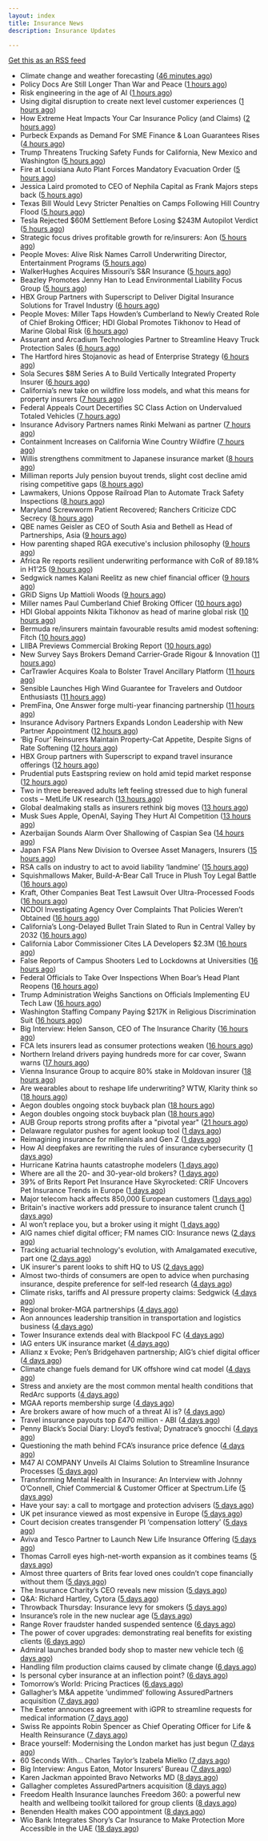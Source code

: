 ```yaml
---
layout: index
title: Insurance News
description: Insurance Updates

---
```


[Get this as an RSS feed](/insurance.rss)

<!-- news_marker starts -->
- Climate change and weather forecasting ([46 minutes ago](https://www.dig-in.com/list/climate-change-and-weather-forecasting))
- Policy Docs Are Still Longer Than War and Peace ([1 hours ago](https://insurance-edge.net/2025/08/26/policy-docs-are-still-longer-than-war-and-peace/))
- Risk engineering in the age of AI ([1 hours ago](https://www.dig-in.com/opinion/risk-engineering-in-the-age-of-ai))
- Using digital disruption to create next level customer experiences ([1 hours ago](https://www.dig-in.com/opinion/using-digital-disruption-to-improve-customer-experience))
- How Extreme Heat Impacts Your Car Insurance Policy (and Claims) ([2 hours ago](https://insurance-edge.net/2025/08/26/how-extreme-heat-impacts-your-car-insurance-policy-and-claims/))
- Purbeck Expands as Demand For SME Finance & Loan Guarantees Rises ([4 hours ago](https://insurance-edge.net/2025/08/26/purbeck-expands-as-demand-for-sme-finance-loan-guarantees-rises/))
- Trump Threatens Trucking Safety Funds for California, New Mexico and Washington ([5 hours ago](https://www.insurancejournal.com/news/west/2025/08/26/837052.htm))
- Fire at Louisiana Auto Plant Forces Mandatory Evacuation Order ([5 hours ago](https://www.insurancejournal.com/news/southcentral/2025/08/26/837048.htm))
- Jessica Laird promoted to CEO of Nephila Capital as Frank Majors steps back ([5 hours ago](https://www.reinsurancene.ws/jessica-laird-promoted-to-ceo-of-nephila-capital-as-frank-majors-steps-back/))
- Texas Bill Would Levy Stricter Penalties on Camps Following Hill Country Flood ([5 hours ago](https://www.insurancejournal.com/news/southcentral/2025/08/26/837041.htm))
- Tesla Rejected $60M Settlement Before Losing $243M Autopilot Verdict ([5 hours ago](https://www.insurancejournal.com/news/national/2025/08/26/837030.htm))
- Strategic focus drives profitable growth for re/insurers: Aon ([5 hours ago](https://www.reinsurancene.ws/strategic-focus-drives-profitable-growth-for-re-insurers-aon/))
- People Moves: Alive Risk Names Carroll Underwriting Director, Entertainment Programs ([5 hours ago](https://www.insurancejournal.com/news/midwest/2025/08/26/837035.htm))
- WalkerHughes Acquires Missouri’s S&R Insurance ([5 hours ago](https://www.insurancejournal.com/news/midwest/2025/08/26/837029.htm))
- Beazley Promotes Jenny Han to Lead Environmental Liability Focus Group ([5 hours ago](https://www.insurtechinsights.com/beazley-promotes-jenny-han-to-lead-environmental-liability-focus-group/))
- HBX Group Partners with Superscript to Deliver Digital Insurance Solutions for Travel Industry ([6 hours ago](https://www.insurtechinsights.com/hbx-group-partners-with-superscript-to-deliver-digital-insurance-solutions-for-travel-industry/))
- People Moves: Miller Taps Howden’s Cumberland to Newly Created Role of Chief Broking Officer; HDI Global Promotes Tikhonov to Head of Marine Global Risk ([6 hours ago](https://www.insurancejournal.com/news/international/2025/08/26/836987.htm))
- Assurant and Arcadium Technologies Partner to Streamline Heavy Truck Protection Sales ([6 hours ago](https://www.insurtechinsights.com/assurant-and-arcadium-technologies-partner-to-streamline-heavy-truck-protection-sales/))
- The Hartford hires Stojanovic as head of Enterprise Strategy ([6 hours ago](https://www.reinsurancene.ws/the-hartford-hires-stojanovic-as-head-of-enterprise-strategy/))
- Sola Secures $8M Series A to Build Vertically Integrated Property Insurer ([6 hours ago](https://www.insurtechinsights.com/sola-secures-8m-series-a-to-build-vertically-integrated-property-insurer/))
- California’s new take on wildfire loss models, and what this means for property insurers ([7 hours ago](https://www.insurancejournal.com/blogs/cotality/2025/08/26/837006.htm))
- Federal Appeals Court Decertifies SC Class Action on Undervalued Totaled Vehicles ([7 hours ago](https://www.insurancejournal.com/news/southeast/2025/08/26/836998.htm))
- Insurance Advisory Partners names Rinki Melwani as partner ([7 hours ago](https://www.reinsurancene.ws/insurance-advisory-partners-names-rinki-melwani-as-partner/))
- Containment Increases on California Wine Country Wildfire ([7 hours ago](https://www.insurancejournal.com/news/west/2025/08/26/836993.htm))
- Willis strengthens commitment to Japanese insurance market ([8 hours ago](https://www.reinsurancene.ws/willis-strengthens-commitment-to-japanese-insurance-market/))
- Milliman reports July pension buyout trends, slight cost decline amid rising competitive gaps ([8 hours ago](https://www.reinsurancene.ws/milliman-reports-july-pension-buyout-trends-slight-cost-decline-amid-rising-competitive-gaps/))
- Lawmakers, Unions Oppose Railroad Plan to Automate Track Safety Inspections ([8 hours ago](https://www.insurancejournal.com/news/national/2025/08/26/836977.htm))
- Maryland Screwworm Patient Recovered; Ranchers Criticize CDC Secrecy ([8 hours ago](https://www.insurancejournal.com/news/east/2025/08/26/836973.htm))
- QBE names Geisler as CEO of South Asia and Bethell as Head of Partnerships, Asia ([9 hours ago](https://www.reinsurancene.ws/qbe-names-geisler-as-ceo-of-south-asia-and-bethell-as-head-of-partnerships-asia/))
- How parenting shaped RGA executive's inclusion philosophy ([9 hours ago](https://www.insurancebusinessmag.com/uk/news/breaking-news/how-parenting-shaped-rga-executives-inclusion-philosophy-547435.aspx))
- Africa Re reports resilient underwriting performance with CoR of 89.18% in H1’25 ([9 hours ago](https://www.reinsurancene.ws/africa-re-reports-resilient-underwriting-performance-with-cor-of-89-18-in-h125/))
- Sedgwick names Kalani Reelitz as new chief financial officer ([9 hours ago](https://www.insurancebusinessmag.com/uk/news/breaking-news/sedgwick-names-kalani-reelitz-as-new-chief-financial-officer-547413.aspx))
- GRiD Signs Up Mattioli Woods ([9 hours ago](https://insurance-edge.net/2025/08/26/grid-signs-up-mattioli-woods/))
- Miller names Paul Cumberland Chief Broking Officer ([10 hours ago](https://www.reinsurancene.ws/miller-names-paul-cumberland-chief-broking-officer/))
- HDI Global appoints Nikita Tikhonov as head of marine global risk ([10 hours ago](https://www.insurancebusinessmag.com/uk/news/marine/hdi-global-appoints-nikita-tikhonov-as-head-of-marine-global-risk-547401.aspx))
- Bermuda re/insurers maintain favourable results amid modest softening: Fitch ([10 hours ago](https://www.reinsurancene.ws/bermuda-re-insurers-maintain-favourable-results-amid-modest-softening-fitch/))
- LIIBA Previews Commercial Broking Report ([10 hours ago](https://insurance-edge.net/2025/08/26/liiba-previews-commercial-broking-report/))
- New Survey Says Brokers Demand Carrier-Grade Rigour & Innovation ([11 hours ago](https://insurance-edge.net/2025/08/26/new-survey-says-brokers-demand-carrier-grade-rigour-innovation/))
- CarTrawler Acquires Koala to Bolster Travel Ancillary Platform ([11 hours ago](https://www.insurtechinsights.com/cartrawler-acquires-koala-to-bolster-travel-ancillary-platform/))
- Sensible Launches High Wind Guarantee for Travelers and Outdoor Enthusiasts ([11 hours ago](https://www.insurtechinsights.com/sensible-launches-high-wind-guarantee-for-travelers-and-outdoor-enthusiasts/))
- PremFina, One Answer forge multi-year financing partnership ([11 hours ago](https://www.insurancebusinessmag.com/uk/news/breaking-news/premfina-one-answer-forge-multiyear-financing-partnership-547388.aspx))
- Insurance Advisory Partners Expands London Leadership with New Partner Appointment ([12 hours ago](https://www.insurtechinsights.com/insurance-advisory-partners-expands-london-leadership-with-new-partner-appointment/))
- ‘Big Four’ Reinsurers Maintain Property-Cat Appetite, Despite Signs of Rate Softening ([12 hours ago](https://www.insurancejournal.com/news/international/2025/08/26/836962.htm))
- HBX Group partners with Superscript to expand travel insurance offerings ([12 hours ago](https://www.insurancebusinessmag.com/uk/news/travel/hbx-group-partners-with-superscript-to-expand-travel-insurance-offerings-547384.aspx))
- Prudential puts Eastspring review on hold amid tepid market response ([12 hours ago](https://www.insurancebusinessmag.com/uk/news/breaking-news/prudential-puts-eastspring-review-on-hold-amid-tepid-market-response-547380.aspx))
- Two in three bereaved adults left feeling stressed due to high funeral costs – MetLife UK research ([13 hours ago](https://ifamagazine.com/two-in-three-bereaved-adults-left-feeling-stressed-due-to-high-funeral-costs-metlife-uk-research/))
- Global dealmaking stalls as insurers rethink big moves ([13 hours ago](https://www.insurancebusinessmag.com/uk/news/breaking-news/global-dealmaking-stalls-as-insurers-rethink-big-moves-547429.aspx))
- Musk Sues Apple, OpenAI, Saying They Hurt AI Competition ([13 hours ago](https://www.insurancejournal.com/news/national/2025/08/26/836927.htm))
- Azerbaijan Sounds Alarm Over Shallowing of Caspian Sea ([14 hours ago](https://www.insurancejournal.com/news/international/2025/08/26/836954.htm))
- Japan FSA Plans New Division to Oversee Asset Managers, Insurers ([15 hours ago](https://www.insurancejournal.com/news/international/2025/08/26/836945.htm))
- RSA calls on industry to act to avoid liability ‘landmine’ ([15 hours ago](https://www.postonline.co.uk/commercial/7958918/rsa-calls-on-industry-to-act-to-avoid-liability-%E2%80%98landmine%E2%80%99))
- Squishmallows Maker, Build-A-Bear Call Truce in Plush Toy Legal Battle ([16 hours ago](https://www.insurancejournal.com/news/national/2025/08/26/836916.htm))
- Kraft, Other Companies Beat Test Lawsuit Over Ultra-Processed Foods ([16 hours ago](https://www.insurancejournal.com/news/national/2025/08/26/836912.htm))
- NCDOI Investigating Agency Over Complaints That Policies Weren’t Obtained ([16 hours ago](https://www.insurancejournal.com/news/southeast/2025/08/26/836877.htm))
- California’s Long-Delayed Bullet Train Slated to Run in Central Valley by 2032 ([16 hours ago](https://www.insurancejournal.com/news/west/2025/08/26/836898.htm))
- California Labor Commissioner Cites LA Developers $2.3M ([16 hours ago](https://www.insurancejournal.com/news/west/2025/08/26/836761.htm))
- False Reports of Campus Shooters Led to Lockdowns at Universities ([16 hours ago](https://www.insurancejournal.com/news/east/2025/08/26/836935.htm))
- Federal Officials to Take Over Inspections When Boar’s Head Plant Reopens ([16 hours ago](https://www.insurancejournal.com/news/east/2025/08/26/836942.htm))
- Trump Administration Weighs Sanctions on Officials Implementing EU Tech Law ([16 hours ago](https://www.insurancejournal.com/news/international/2025/08/26/836924.htm))
- Washington Staffing Company Paying $217K in Religious Discrimination Suit ([16 hours ago](https://www.insurancejournal.com/news/west/2025/08/26/836758.htm))
- Big Interview: Helen Sanson, CEO of The Insurance Charity ([16 hours ago](https://www.postonline.co.uk/people/7958165/big-interview-helen-sanson-ceo-of-the-insurance-charity))
- FCA lets insurers lead as consumer protections weaken ([16 hours ago](https://www.postonline.co.uk/personal/7958255/fca-lets-insurers-lead-as-consumer-protections-weaken))
- Northern Ireland drivers paying hundreds more for car cover, Swann warns ([17 hours ago](https://www.insurancebusinessmag.com/uk/news/breaking-news/northern-ireland-drivers-paying-hundreds-more-for-car-cover-swann-warns-547341.aspx))
- Vienna Insurance Group to acquire 80% stake in Moldovan insurer ([18 hours ago](https://www.insurancebusinessmag.com/uk/news/breaking-news/vienna-insurance-group-to-acquire-80-stake-in-moldovan-insurer-547339.aspx))
- Are wearables about to reshape life underwriting? WTW, Klarity think so ([18 hours ago](https://www.insurancebusinessmag.com/uk/news/breaking-news/are-wearables-about-to-reshape-life-underwriting-wtw-klarity-think-so-547336.aspx))
- Aegon doubles ongoing stock buyback plan ([18 hours ago](https://www.insurancebusinessmag.com/uk/news/breaking-news/aegon-doubles-ongoing-stock-buyback-plan-547335.aspx))
- Aegon doubles ongoing stock buyback plan ([18 hours ago](https://www.insurancebusinessmag.com/uk/news/breaking-news/aegon-doubles-ongoing-stock-buyback-plan-547334.aspx))
- AUB Group reports strong profits after a "pivotal year" ([21 hours ago](https://www.insurancebusinessmag.com/uk/news/breaking-news/aub-group-reports-strong-profits-after-a-pivotal-year-547324.aspx))
- Delaware regulator pushes for agent lookup tool ([1 days ago](https://www.dig-in.com/news/delaware-regulator-pushes-for-agent-lookup-tool))
- Reimagining insurance for millennials and Gen Z ([1 days ago](https://www.dig-in.com/opinion/reimagining-insurance-for-millennials-and-gen-z))
- How AI deepfakes are rewriting the rules of insurance cybersecurity ([1 days ago](https://www.dig-in.com/opinion/ai-deepfakes-rewrite-insurance-cybersecurity-rules))
- Hurricane Katrina haunts catastrophe modelers ([1 days ago](https://www.dig-in.com/articles/hurricane-katrina-haunts-catastrophe-modelers))
- Where are all the 20- and 30-year-old brokers? ([1 days ago](https://www.dig-in.com/advisers/opinion/where-are-all-the-20-and-30-year-old-brokers))
- 39% of Brits Report Pet Insurance Have Skyrocketed: CRIF Uncovers Pet Insurance Trends in Europe ([1 days ago](https://thefintechtimes.com/39-of-brits-report-pet-insurance-have-skyrocketed-crif-uncovers-pet-insurance-trends-in-europe/))
- Major telecom hack affects 850,000 European customers ([1 days ago](https://www.insurancebusinessmag.com/uk/news/cyber/major-telecom-hack-affects-850000-european-customers-547230.aspx))
- Britain's inactive workers add pressure to insurance talent crunch ([1 days ago](https://www.insurancebusinessmag.com/uk/news/breaking-news/britains-inactive-workers-add-pressure-to-insurance-talent-crunch-547229.aspx))
- AI won’t replace you, but a broker using it might ([1 days ago](https://www.insurancebusinessmag.com/uk/news/breaking-news/ai-wont-replace-you-but-a-broker-using-it-might-547270.aspx))
- AIG names chief digital officer; FM names CIO: Insurance news ([2 days ago](https://www.dig-in.com/news/aig-names-chief-digital-officer-fm-names-cio-insurance-news))
- Tracking actuarial technology's evolution, with Amalgamated executive, part one ([2 days ago](https://www.dig-in.com/news/tracking-actuarial-technologys-evolution-part-one))
- UK insurer's parent looks to shift HQ to US ([2 days ago](https://www.insurancebusinessmag.com/uk/news/breaking-news/uk-insurers-parent-looks-to-shift-hq-to-us-547247.aspx))
- Almost two-thirds of consumers are open to advice when purchasing insurance, despite preference for self-led research ([4 days ago](https://ifamagazine.com/almost-two-thirds-of-consumers-are-open-to-advice-when-purchasing-insurance-despite-preference-for-self-led-research/))
- Climate risks, tariffs and AI pressure property claims: Sedgwick ([4 days ago](https://www.insurancebusinessmag.com/uk/news/catastrophe/climate-risks-tariffs-and-ai-pressure-property-claims-sedgwick-547111.aspx))
- Regional broker-MGA partnerships ([4 days ago](https://www.insurancebusinessmag.com/uk/news/columns/regional-brokermga-partnerships-547093.aspx))
- Aon announces leadership transition in transportation and logistics business ([4 days ago](https://www.insurancebusinessmag.com/uk/news/breaking-news/aon-announces-leadership-transition-in-transportation-and-logistics-business-547092.aspx))
- Tower Insurance extends deal with Blackpool FC ([4 days ago](https://www.insurancebusinessmag.com/uk/news/breaking-news/tower-insurance-extends-deal-with-blackpool-fc-547091.aspx))
- IAG enters UK insurance market ([4 days ago](https://www.insurancebusinessmag.com/uk/news/travel/iag-enters-uk-insurance-market-547090.aspx))
- Allianz x Evoke; Pen’s Bridgehaven partnership; AIG’s chief digital officer ([4 days ago](https://www.postonline.co.uk/news/7958917/allianz-x-evoke-pen%E2%80%99s-bridgehaven-partnership-aig%E2%80%99s-chief-digital-officer))
- Climate change fuels demand for UK offshore wind cat model ([4 days ago](https://www.postonline.co.uk/commercial/7958315/climate-change-fuels-demand-for-uk-offshore-wind-cat-model))
- Stress and anxiety are the most common mental health conditions that RedArc supports ([4 days ago](https://ifamagazine.com/stress-and-anxiety-are-the-most-common-mental-health-conditions-that-redarc-supports/))
- MGAA reports membership surge ([4 days ago](https://www.insurancebusinessmag.com/uk/news/breaking-news/mgaa-reports-membership-surge-547078.aspx))
- Are brokers aware of how much of a threat AI is? ([4 days ago](https://www.insurancebusinessmag.com/uk/news/technology/are-brokers-aware-of-how-much-of-a-threat-ai-is-547077.aspx))
- Travel insurance payouts top £470 million - ABI ([4 days ago](https://www.insurancebusinessmag.com/uk/news/travel/travel-insurance-payouts-top-470-million--abi-547076.aspx))
- Penny Black’s Social Diary: Lloyd’s festival; Dynatrace’s gnocchi ([4 days ago](https://www.postonline.co.uk/people/7958186/penny-black%E2%80%99s-social-diary-lloyd%E2%80%99s-festival-dynatrace%E2%80%99s-gnocchi))
- Questioning the math behind FCA’s insurance price defence ([4 days ago](https://www.postonline.co.uk/regulation/7958257/questioning-the-math-behind-fca%E2%80%99s-insurance-price-defence))
- M47 AI COMPANY Unveils AI Claims Solution to Streamline Insurance Processes ([5 days ago](https://www.insurtechinsights.com/m47-ai-company-unveils-ai-claims-solution-to-streamline-insurance-processes/))
- Transforming Mental Health in Insurance: An Interview with Johnny O’Connell, Chief Commercial & Customer Officer at Spectrum.Life ([5 days ago](https://www.insurtechinsights.com/transforming-mental-health-in-insurance-an-interview-with-johnny-oconnell-chief-commercial-customer-officer-at-spectrum-life/))
- Have your say: a call to mortgage and protection advisers ([5 days ago](https://ifamagazine.com/have-your-say-a-call-to-mortgage-and-protection-advisers/))
- UK pet insurance viewed as most expensive in Europe ([5 days ago](https://www.postonline.co.uk/personal/7958915/uk-pet-insurance-viewed-as-most-expensive-in-europe))
- Court decision creates transgender PI ‘compensation lottery’ ([5 days ago](https://www.postonline.co.uk/personal/7958916/court-decision-creates-transgender-pi-%E2%80%98compensation-lottery%E2%80%99))
- Aviva and Tesco Partner to Launch New Life Insurance Offering ([5 days ago](https://www.insurtechinsights.com/aviva-and-tesco-partner-to-launch-new-life-insurance-offering/))
- Thomas Carroll eyes high-net-worth expansion as it combines teams ([5 days ago](https://www.postonline.co.uk/broker/7958912/thomas-carroll-eyes-high-net-worth-expansion-as-it-combines-teams))
- Almost three quarters of Brits fear loved ones couldn’t cope financially without them ([5 days ago](https://ifamagazine.com/almost-three-quarters-of-brits-fear-loved-ones-couldnt-cope-financially-without-them/))
- The Insurance Charity’s CEO reveals new mission ([5 days ago](https://www.postonline.co.uk/people/7958166/the-insurance-charity%E2%80%99s-ceo-reveals-new-mission))
- Q&A: Richard Hartley, Cytora ([5 days ago](https://www.postonline.co.uk/technology/7958053/qa-richard-hartley-cytora))
- Throwback Thursday: Insurance levy for smokers ([5 days ago](https://www.postonline.co.uk/claims/7956762/throwback-thursday-insurance-levy-for-smokers))
- Insurance’s role in the new nuclear age ([5 days ago](https://www.postonline.co.uk/commercial/7958893/insurance%E2%80%99s-role-in-the-new-nuclear-age))
- Range Rover fraudster handed suspended sentence ([6 days ago](https://www.postonline.co.uk/claims/7958909/range-rover-fraudster-handed-suspended-sentence))
- The power of cover upgrades: demonstrating real benefits for existing clients ([6 days ago](https://ifamagazine.com/the-power-of-cover-upgrades-demonstrating-real-benefits-for-existing-clients/))
- Admiral launches branded body shop to master new vehicle tech ([6 days ago](https://www.postonline.co.uk/claims/7958908/admiral-launches-branded-body-shop-to-master-new-vehicle-tech))
- Handling film production claims caused by climate change ([6 days ago](https://www.postonline.co.uk/claims/7958022/handling-film-production-claims-caused-by-climate-change))
- Is personal cyber insurance at an inflection point? ([6 days ago](https://www.postonline.co.uk/personal/7958123/is-personal-cyber-insurance-at-an-inflection-point))
- Tomorrow’s World: Pricing Practices ([6 days ago](https://www.postonline.co.uk/personal/7958156/tomorrow%E2%80%99s-world-pricing-practices))
- Gallagher’s M&A appetite ‘undimmed’ following AssuredPartners acquisition ([7 days ago](https://www.postonline.co.uk/broker/7958906/gallagher%E2%80%99s-ma-appetite-%E2%80%98undimmed%E2%80%99-following-assuredpartners-acquisition))
- The Exeter announces agreement with iGPR to streamline requests for medical information ([7 days ago](https://ifamagazine.com/the-exeter-announces-agreement-with-igpr-to-streamline-requests-for-medical-information/))
- Swiss Re appoints Robin Spencer as Chief Operating Officer for Life & Health Reinsurance ([7 days ago](https://ifamagazine.com/swiss-re-appoints-robin-spencer-as-chief-operating-officer-for-life-health-reinsurance/))
- Brace yourself: Modernising the London market has just begun ([7 days ago](https://www.postonline.co.uk/lloyd%E2%80%99slondon/7958892/brace-yourself-modernising-the-london-market-has-just-begun))
- 60 Seconds With… Charles Taylor’s Izabela Mielko ([7 days ago](https://www.postonline.co.uk/technology/7957984/60-seconds-with%E2%80%A6-charles-taylor%E2%80%99s-izabela-mielko))
- Big Interview: Angus Eaton, Motor Insurers’ Bureau ([7 days ago](https://www.postonline.co.uk/regulation/7958299/big-interview-angus-eaton-motor-insurers%E2%80%99-bureau))
- Karen Jackman appointed Bravo Networks MD ([8 days ago](https://www.postonline.co.uk/broker/7958905/karen-jackman-appointed-bravo-networks-md))
- Gallagher completes AssuredPartners acquisition ([8 days ago](https://www.postonline.co.uk/broker/7958904/gallagher-completes-assuredpartners-acquisition))
- Freedom Health Insurance launches Freedom 360: a powerful new health and wellbeing toolkit tailored for group clients ([8 days ago](https://ifamagazine.com/freedom-health-insurance-launches-freedom-360-a-powerful-new-health-and-wellbeing-toolkit-tailored-for-group-clients/))
- Benenden Health makes COO appointment ([8 days ago](https://ifamagazine.com/benenden-health-makes-coo-appointment/))
- Wio Bank Integrates Shory’s Car Insurance to Make Protection More Accessible in the UAE ([18 days ago](https://thefintechtimes.com/wio-bank-integrates-shorys-car-insurance-to-make-protection-more-accessible-in-the-uae/))

<!-- news_marker ends -->